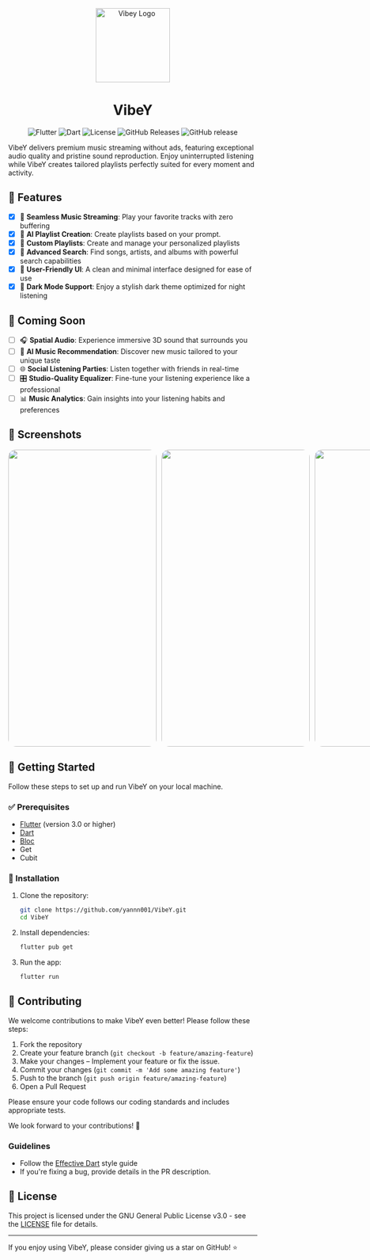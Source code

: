 <div align="center">
  <img src="https://github.com/user-attachments/assets/fc8be9ca-a77e-440f-96c5-f59784083a60" alt="Vibey Logo" width="150"/>
  
  # VibeY
  
  ![Flutter](https://img.shields.io/badge/Flutter-3.0%2B-blue)
  ![Dart](https://img.shields.io/badge/Dart-%5E3.0.0-blue)
  ![License](https://img.shields.io/badge/License-MIT-green)
  ![GitHub Releases](https://img.shields.io/github/downloads/yannn001/VibeY/total)
  ![GitHub release](https://img.shields.io/github/v/release/yannn001/VibeY)

</div>

VibeY delivers premium music streaming without ads, featuring exceptional audio quality and pristine sound reproduction. Enjoy uninterrupted listening while VibeY creates tailored playlists perfectly suited for every moment and activity.

## 📌 Features
- [x] 🎵 **Seamless Music Streaming**: Play your favorite tracks with zero buffering
- [x] 🎵 **AI Playlist Creation**: Create playlists based on your prompt.
- [x] 📂 **Custom Playlists**: Create and manage your personalized playlists
- [x] 🔎 **Advanced Search**: Find songs, artists, and albums with powerful search capabilities
- [x] 🎨 **User-Friendly UI**: A clean and minimal interface designed for ease of use
- [x] 🌙 **Dark Mode Support**: Enjoy a stylish dark theme optimized for night listening

## 🔮 Coming Soon
- [ ] 🎧 **Spatial Audio**: Experience immersive 3D sound that surrounds you
- [ ] 🧠 **AI Music Recommendation**: Discover new music tailored to your unique taste
- [ ] 🌐 **Social Listening Parties**: Listen together with friends in real-time
- [ ] 🎛️ **Studio-Quality Equalizer**: Fine-tune your listening experience like a professional
- [ ] 📊 **Music Analytics**: Gain insights into your listening habits and preferences

## 📸 Screenshots
<div style="display: flex; gap: 10px;">
    <img src="https://github.com/user-attachments/assets/ba690cd0-2ae4-4628-a672-4a9f139a8dc5" width="300" height="600" style="border-radius: 15px; object-fit: cover;">
    <img src="https://github.com/user-attachments/assets/80cce045-8929-463a-8d53-ea044130bac8" width="300" height="600" style="border-radius: 15px; object-fit: cover;">
    <img src="https://github.com/user-attachments/assets/799165bc-e03d-46f1-9981-6353fd76f6b8" width="300" height="600" style="border-radius: 15px; object-fit: cover;">
</div>


## 🚀 Getting Started
Follow these steps to set up and run VibeY on your local machine.

### ✅ Prerequisites
- [Flutter](https://flutter.dev/docs/get-started/install) (version 3.0 or higher)
- [Dart](https://dart.dev/get-dart)
- [Bloc](https://bloclibrary.dev/)
- Get
- Cubit

### 🔧 Installation
1. Clone the repository:
   ```bash
   git clone https://github.com/yannn001/VibeY.git
   cd VibeY
   ```

2. Install dependencies:
   ```bash
   flutter pub get
   ```

3. Run the app:
   ```bash
   flutter run
   ```

## 🤝 Contributing
We welcome contributions to make VibeY even better! Please follow these steps:

1. Fork the repository
2. Create your feature branch (`git checkout -b feature/amazing-feature`)
3. Make your changes – Implement your feature or fix the issue.
4. Commit your changes (`git commit -m 'Add some amazing feature'`)
5. Push to the branch (`git push origin feature/amazing-feature`)
6. Open a Pull Request

Please ensure your code follows our coding standards and includes appropriate tests.

We look forward to your contributions! 🚀

### Guidelines
- Follow the [Effective Dart](https://dart.dev/guides/language/effective-dart) style guide
- If you're fixing a bug, provide details in the PR description.

## 📝 License
This project is licensed under the GNU General Public License v3.0 - see the [LICENSE](LICENSE) file for details.

---

If you enjoy using VibeY, please consider giving us a star on GitHub! ⭐
